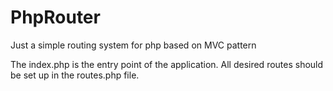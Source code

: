 # PhpRouter
Just a simple routing system for php based on MVC pattern

The index.php is the entry point of the application.
All desired routes should be set up in the routes.php file.
